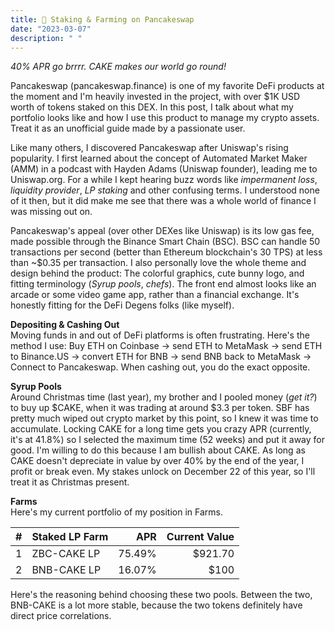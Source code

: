 ```yaml
---
title: 🐰 Staking & Farming on Pancakeswap
date: "2023-03-07"
description: " "
---
```


<i>40% APR go brrrr. CAKE makes our world go round!</i>

Pancakeswap (pancakeswap.finance) is one of my favorite DeFi products at the moment and I'm heavily invested in the project, with over $1K USD worth of tokens staked on this DEX. In this post, I talk about what my portfolio looks like and how I use this product to manage my crypto assets. Treat it as an unofficial guide made by a passionate user.

Like many others, I discovered Pancakeswap after Uniswap's rising popularity. I first learned about the concept of Automated Market Maker (AMM) in a podcast with Hayden Adams (Uniswap founder), leading me to Uniswap.org. For a while I kept hearing buzz words like <i>impermanent loss</i>, <i>liquidity provider</i>, <i>LP staking</i> and other confusing terms. I understood none of it then, but it did make me see that there was a whole world of finance I was missing out on. 

Pancakeswap's appeal (over other DEXes like Uniswap) is its low gas fee, made possible through the Binance Smart Chain (BSC). BSC can handle 50 transactions per second (better than Ethereum blockchain's 30 TPS) at less than ~$0.35 per transaction. I also personally love the whole theme and design behind the product: The colorful graphics, cute bunny logo, and fitting terminology (<i>Syrup pools</i>, <i>chefs</i>). The front end almost looks like an arcade or some video game app, rather than a financial exchange. It's honestly fitting for the DeFi Degens folks (like myself).

<b>Depositing & Cashing Out</b><br/>
Moving funds in and out of DeFi platforms is often frustrating. Here's the method I use: Buy ETH on Coinbase → send ETH to MetaMask → send ETH to Binance.US → convert ETH for BNB → send BNB back to MetaMask → Connect to Pancakeswap. When cashing out, you do the exact opposite.

<b>Syrup Pools</b><br/>
Around Christmas time (last year), my brother and I pooled money (<i>get it?</i>) to buy up $CAKE, when it was trading at around $3.3 per token. SBF has pretty much wiped out crypto market by this point, so I knew it was time to accumulate. Locking CAKE for a long time gets you crazy APR (currently, it's at 41.8%) so I selected the maximum time (52 weeks) and put it away for good. I'm willing to do this because I am bullish about CAKE. As long as CAKE doesn't depreciate in value by over 40% by the end of the year, I profit or break even. My stakes unlock on December 22 of this year, so I'll treat it as Christmas present. 

<b>Farms</b><br/>
Here's my current portfolio of my position in Farms.

| # | Staked LP Farm | APR | Current Value |
| :--------- | :-- | ---: | ---: |
| 1 | ZBC-CAKE LP | 75.49% | $921.70 |
| 2 | BNB-CAKE LP | 16.07% | $100 |

Here's the reasoning behind choosing these two pools. Between the two, BNB-CAKE is a lot more stable, because the two tokens definitely have direct price correlations.
